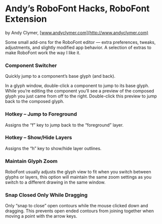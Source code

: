 # Andy’s RoboFont Hacks, RoboFont Extension

by Andy Clymer, [www.andyclymer.com](http://www.andyclymer.com)

Some small add-ons for the RoboFont editor — extra preferences, tweaks, adjustments, and slightly modified app behavior. A selection of extras to make RoboFont work the way I like it.


### Component Switcher

Quickly jump to a component’s base glyph (and back).

In a glyph window, double-click a component to jump to its base glyph. While you’re editing the component you’ll see a preview of the composed glyph you just came from off to the right. Double-click this preview to jump back to the composed glyph.

### Hotkey – Jump to Foreground

Assigns the “f” key to jump back to the “foreground” layer.

### Hotkey – Show/Hide Layers

Assigns the “h” key to show/hide layer outlines.

### Maintain Glyph Zoom

RoboFont usually adjusts the glyph view to fit when you switch between glyphs or layers, this option will maintain the same zoom settings as you switch to a different drawing in the same window.

### Snap Closed Only While Dragging

Only “snap to close” open contours while the mouse clicked down and dragging. This prevents open ended contours from joining together when moving a point with the arrow keys.